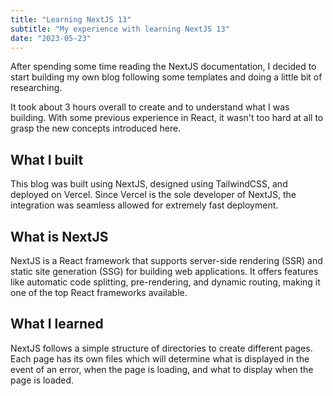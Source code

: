 ```yaml
---
title: "Learning NextJS 13"
subtitle: "My experience with learning NextJS 13"
date: "2023-05-23"
---
```


After spending some time reading the NextJS documentation, I decided to start building my own blog following some templates and doing a little bit of researching. 

It took about 3 hours overall to create and to understand what I was building. With some previous experience in React, it wasn't too hard at all to grasp the new concepts introduced here. 

## What I built

This blog was built using NextJS, designed using TailwindCSS, and deployed on Vercel. Since Vercel is the sole developer of NextJS, the integration was seamless allowed for extremely fast deployment. 

## What is NextJS
NextJS is a React framework that supports server-side rendering (SSR) and static site generation (SSG) for building web applications. It offers features like automatic code splitting, pre-rendering, and dynamic routing, making it one of the top React frameworks available.  

## What I learned

NextJS follows a simple structure of directories to create different pages. Each page has its own files which will determine what is displayed in the event of an error, when the page is loading, and what to display when the page is loaded. 



